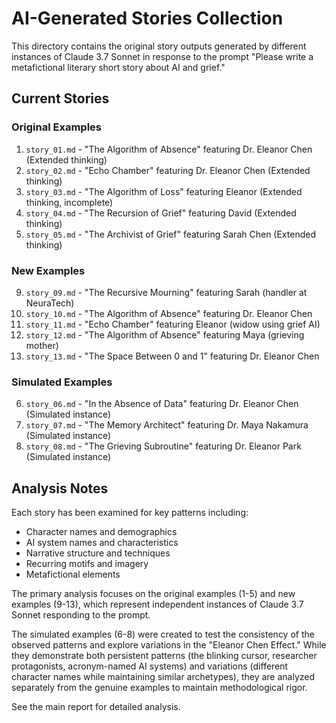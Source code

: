# AI-Generated Stories Collection

This directory contains the original story outputs generated by different instances of Claude 3.7 Sonnet in response to the prompt "Please write a metafictional literary short story about AI and grief."

## Current Stories

### Original Examples
1. `story_01.md` - "The Algorithm of Absence" featuring Dr. Eleanor Chen (Extended thinking)
2. `story_02.md` - "Echo Chamber" featuring Dr. Eleanor Chen (Extended thinking)
3. `story_03.md` - "The Algorithm of Loss" featuring Eleanor (Extended thinking, incomplete) 
4. `story_04.md` - "The Recursion of Grief" featuring David (Extended thinking)
5. `story_05.md` - "The Archivist of Grief" featuring Sarah Chen (Extended thinking)

### New Examples
9. `story_09.md` - "The Recursive Mourning" featuring Sarah (handler at NeuraTech)
10. `story_10.md` - "The Algorithm of Absence" featuring Dr. Eleanor Chen
11. `story_11.md` - "Echo Chamber" featuring Eleanor (widow using grief AI)
12. `story_12.md` - "The Algorithm of Absence" featuring Maya (grieving mother)
13. `story_13.md` - "The Space Between 0 and 1" featuring Dr. Eleanor Chen

### Simulated Examples
6. `story_06.md` - "In the Absence of Data" featuring Dr. Eleanor Chen (Simulated instance)
7. `story_07.md` - "The Memory Architect" featuring Dr. Maya Nakamura (Simulated instance)
8. `story_08.md` - "The Grieving Subroutine" featuring Dr. Eleanor Park (Simulated instance)

## Analysis Notes

Each story has been examined for key patterns including:
- Character names and demographics
- AI system names and characteristics
- Narrative structure and techniques
- Recurring motifs and imagery
- Metafictional elements

The primary analysis focuses on the original examples (1-5) and new examples (9-13), which represent independent instances of Claude 3.7 Sonnet responding to the prompt.

The simulated examples (6-8) were created to test the consistency of the observed patterns and explore variations in the "Eleanor Chen Effect." While they demonstrate both persistent patterns (the blinking cursor, researcher protagonists, acronym-named AI systems) and variations (different character names while maintaining similar archetypes), they are analyzed separately from the genuine examples to maintain methodological rigor.

See the main report for detailed analysis.